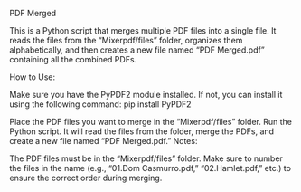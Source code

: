 PDF Merged

This is a Python script that merges multiple PDF files into a single file. It reads the files from the “Mixerpdf/files” folder, organizes them alphabetically, and then creates a new file named “PDF Merged.pdf” containing all the combined PDFs.

How to Use:

Make sure you have the PyPDF2 module installed. If not, you can install it using the following command:
pip install PyPDF2

Place the PDF files you want to merge in the “Mixerpdf/files” folder.
Run the Python script. It will read the files from the folder, merge the PDFs, and create a new file named “PDF Merged.pdf.”
Notes:

The PDF files must be in the “Mixerpdf/files” folder.
Make sure to number the files in the name (e.g., “01.Dom Casmurro.pdf,” “02.Hamlet.pdf,” etc.) to ensure the correct order during merging.
